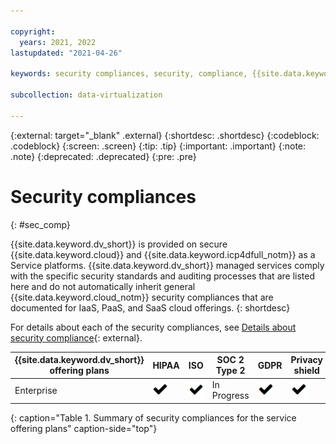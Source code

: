 ```yaml
---

copyright:
  years: 2021, 2022
lastupdated: "2021-04-26"

keywords: security compliances, security, compliance, {{site.data.keyword.dv_short}}

subcollection: data-virtualization

---
```


<!-- Attribute definitions --> 
{:external: target="_blank" .external}
{:shortdesc: .shortdesc}
{:codeblock: .codeblock}
{:screen: .screen}
{:tip: .tip}
{:important: .important}
{:note: .note}
{:deprecated: .deprecated}
{:pre: .pre}

# Security compliances
{: #sec_comp}

{{site.data.keyword.dv_short}} is provided on secure {{site.data.keyword.cloud}} and {{site.data.keyword.icp4dfull_notm}} as a Service platforms. {{site.data.keyword.dv_short}} managed services comply with the specific security standards and auditing processes that are listed here and do not automatically inherit general {{site.data.keyword.cloud_notm}} security compliances that are documented for IaaS, PaaS, and SaaS cloud offerings. 
{: shortdesc}

<!--
Any plan deployed under the Hybrid Data Management Platform (HDMP) possesses the same security compliances as the plan listed in the summary table.
{: note}
-->

For details about each of the security compliances, see [Details about security compliance](https://www.ibm.com/support/knowledgecenter/SSFMBX/com.ibm.swg.im.dashdb.security.doc/doc/compliances.html){: external}.

| {{site.data.keyword.dv_short}} offering plans | HIPAA | ISO | SOC 2 Type 2 | GDPR | Privacy shield |
|-------------------------------------------------|-------|-----|--------------|------|----------------|
| Enterprise | ![checkmark](images/checkmark.png) | ![checkmark](images/checkmark.png) | In Progress | ![checkmark](images/checkmark.png) | ![checkmark](images/checkmark.png) |

{: caption="Table 1. Summary of security compliances for the service offering plans" caption-side="top"}

<!--
| Flex | ![checkmark](images/checkmark.png) | ![checkmark](images/checkmark.png) | ![checkmark](images/checkmark.png) | ![checkmark](images/checkmark.png) | ![checkmark](images/checkmark.png) |
| Precise Performance 500 |  | ![checkmark](images/checkmark.png) | ![checkmark](images/checkmark.png) | ![checkmark](images/checkmark.png) | ![checkmark](images/checkmark.png) |
| Precise Performance 1400 | ![checkmark](images/checkmark.png) | ![checkmark](images/checkmark.png) | ![checkmark](images/checkmark.png) | ![checkmark](images/checkmark.png) | ![checkmark](images/checkmark.png) |
| Precise Performance 10000 | ![checkmark](images/checkmark.png) | ![checkmark](images/checkmark.png) | ![checkmark](images/checkmark.png) | ![checkmark](images/checkmark.png) | ![checkmark](images/checkmark.png) |
-->
